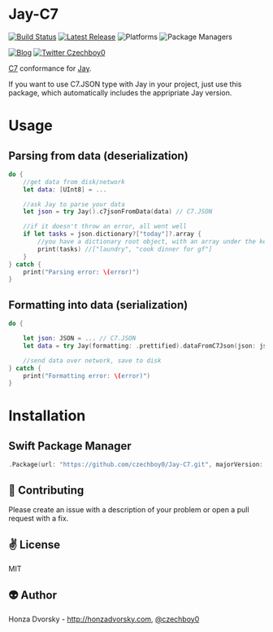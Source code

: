 # Jay-C7

[![Build Status](https://travis-ci.org/czechboy0/Jay-C7.svg?branch=master)](https://travis-ci.org/czechboy0/Jay-C7)
[![Latest Release](https://img.shields.io/github/release/czechboy0/jay-c7.svg)](https://github.com/czechboy0/jay-c7/releases/latest)
![Platforms](https://img.shields.io/badge/platforms-Linux%20%7C%20OS%20X-blue.svg)
![Package Managers](https://img.shields.io/badge/package%20managers-SwiftPM-yellow.svg)

[![Blog](https://img.shields.io/badge/blog-honzadvorsky.com-green.svg)](http://honzadvorsky.com)
[![Twitter Czechboy0](https://img.shields.io/badge/twitter-czechboy0-green.svg)](http://twitter.com/czechboy0)

[C7](https://github.com/open-swift/C7) conformance for [Jay](https://github.com/czechboy0/Jay).

If you want to use C7.JSON type with Jay in your project, just use this package, which automatically includes the appripriate Jay version.

# Usage

## Parsing from data (deserialization)
```swift
do {
	//get data from disk/network
	let data: [UInt8] = ...

	//ask Jay to parse your data
	let json = try Jay().c7jsonFromData(data) // C7.JSON

	//if it doesn't throw an error, all went well
	if let tasks = json.dictionary?["today"]?.array {
	    //you have a dictionary root object, with an array under the key "today"
	    print(tasks) //["laundry", "cook dinner for gf"]
	} 
} catch {
	print("Parsing error: \(error)")
}
```

## Formatting into data (serialization)
```swift
do {

	let json: JSON = ... // C7.JSON
	let data = try Jay(formatting: .prettified).dataFromC7Json(json: json) // [UInt8]

	//send data over network, save to disk
} catch {
	print("Formatting error: \(error)")
}
```

# Installation

## Swift Package Manager

```swift
.Package(url: "https://github.com/czechboy0/Jay-C7.git", majorVersion: 0, minor: 16)
```

:gift_heart: Contributing
------------
Please create an issue with a description of your problem or open a pull request with a fix.

:v: License
-------
MIT

:alien: Author
------
Honza Dvorsky - http://honzadvorsky.com, [@czechboy0](http://twitter.com/czechboy0)

